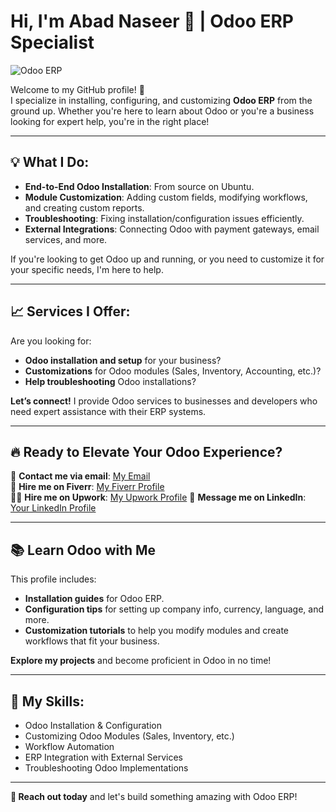 # Hi, I'm Abad Naseer 👋 | Odoo ERP Specialist

![Odoo ERP](https://softronix.pk/wp-content/uploads/2023/05/Odoo.png)

Welcome to my GitHub profile! 🚀  
I specialize in installing, configuring, and customizing **Odoo ERP** from the ground up. Whether you're here to learn about Odoo or you're a business looking for expert help, you're in the right place!

---

## 💡 What I Do:

- **End-to-End Odoo Installation**: From source on Ubuntu.
- **Module Customization**: Adding custom fields, modifying workflows, and creating custom reports.
- **Troubleshooting**: Fixing installation/configuration issues efficiently.
- **External Integrations**: Connecting Odoo with payment gateways, email services, and more.

If you're looking to get Odoo up and running, or you need to customize it for your specific needs, I'm here to help.

---

## 📈 Services I Offer:

Are you looking for:

- **Odoo installation and setup** for your business?
- **Customizations** for Odoo modules (Sales, Inventory, Accounting, etc.)?
- **Help troubleshooting** Odoo installations?

**Let’s connect!** I provide Odoo services to businesses and developers who need expert assistance with their ERP systems.

---

## 🔥 Ready to Elevate Your Odoo Experience?

📧 **Contact me via email**: [My Email](mailto:abad.naseerfast@gmail.com)  
💼 **Hire me on Fiverr**: [My Fiverr Profile](https://www.fiverr.com/john_webifypro)  
👨‍💻 **Hire me on Upwork**: [My Upwork Profile](https://www.upwork.com/freelancers/~014f1d563a353a0012?mp_source=share) 
💬 **Message me on LinkedIn**: [Your LinkedIn Profile](https://www.linkedin.com/in/abadnaseer/)

---

## 📚 Learn Odoo with Me

This profile includes:

- **Installation guides** for Odoo ERP.
- **Configuration tips** for setting up company info, currency, language, and more.
- **Customization tutorials** to help you modify modules and create workflows that fit your business.

**Explore my projects** and become proficient in Odoo in no time!

---

## 💪 My Skills:

- Odoo Installation & Configuration
- Customizing Odoo Modules (Sales, Inventory, etc.)
- Workflow Automation
- ERP Integration with External Services
- Troubleshooting Odoo Implementations

---

**📧 Reach out today** and let's build something amazing with Odoo ERP!
